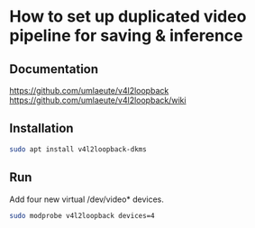 # How to set up duplicated video pipeline for saving & inference


## Documentation
https://github.com/umlaeute/v4l2loopback
https://github.com/umlaeute/v4l2loopback/wiki

## Installation
```bash
sudo apt install v4l2loopback-dkms
```

## Run

Add four new virtual /dev/video* devices.
```bash
sudo modprobe v4l2loopback devices=4
```




